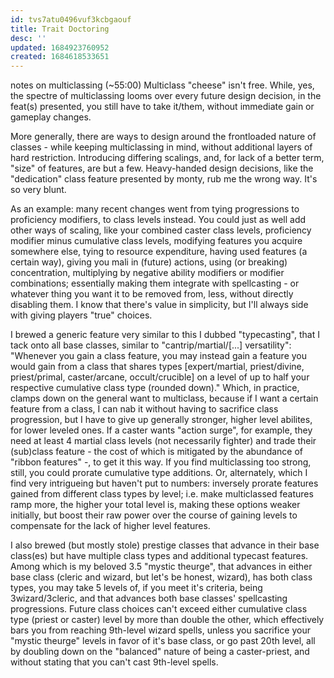 ```yaml
---
id: tvs7atu0496vuf3kcbgaouf
title: Trait Doctoring
desc: ''
updated: 1684923760952
created: 1684618533651
---
```

notes on multiclassing (~55:00)
Multiclass "cheese" isn't free. While, yes, the spectre of multiclassing looms over every future design decision,
in the feat(s) presented, you still have to take it/them, without immediate gain or gameplay changes.

More generally, there are ways to design around the frontloaded nature of classes - while keeping multiclassing in mind,
without additional layers of hard restriction. Introducing differing scalings, and, for lack of a better term, "size" of features, are but a few.
Heavy-handed design decisions, like the "dedication" class feature presented by monty, rub me the wrong way. It's so very blunt.

As an example: many recent changes went from tying progressions to proficiency modifiers, to class levels instead. You could just as well add other ways of scaling, like your combined caster class levels, proficiency modifier minus cumulative class levels, modifying features you acquire somewhere else, tying to resource expenditure, having used features (a certain way), giving you mali in (future) actions, using (or breaking) concentration, multiplying by negative ability modifiers or modifier combinations; essentially making them integrate with spellcasting - or whatever thing you want it to be removed from, less, without directly disabling them. I know that there's value in simplicity, but I'll always side with giving players "true" choices.

I brewed a generic feature very similar to this I dubbed "typecasting", that I tack onto all base classes, similar to "cantrip/martial/[...] versatility":
"Whenever you gain a class feature, you may instead gain a feature you would gain from a class that shares types [expert/martial, priest/divine, priest/primal, caster/arcane, occult/crucible] on a level of up to half your respective cumulative class type (rounded down)."
Which, in practice, clamps down on the general want to multiclass, because if I want a certain feature from a class, I can nab it without having to sacrifice class progression, but I have to give up generally stronger, higher level abilites, for lower leveled ones.
If a caster wants "action surge", for example, they need at least 4 martial class levels (not necessarily fighter) and trade their (sub)class feature - the cost of which is mitigated by the abundance of "ribbon features" -, to get it this way.
If you find multiclassing too strong, still, you could prorate cumulative type additions.
Or, alternately, which I find very intrigueing but haven't put to numbers: inversely prorate features gained from different class types by level; i.e. make multiclassed features ramp more, the higher your total level is, making these options weaker initially, but boost their raw power over the course of gaining levels to compensate for the lack of higher level features.

I also brewed (but mostly stole) prestige classes that advance in their base class(es) but have multiple class types and additional typecast features.
Among which is my beloved 3.5 "mystic theurge", that advances in either base class (cleric and wizard, but let's be honest, wizard), has both class types, you may take 5 levels of, if you meet it's criteria, being 3wizard/3cleric, and that advances both base classes' spellcasting progressions. Future class choices can't exceed either cumulative class type (priest or caster) level by more than double the other, which effectively bars you from reaching 9th-level wizard spells, unless you sacrifice your "mystic theurge" levels in favor of it's base class, or go past 20th level, all by doubling down on the "balanced" nature of being a caster-priest, and without stating that you can't cast 9th-level spells.